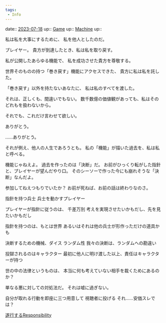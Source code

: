 ```yaml
---
tags:
 - Info
---
```


date:: [2023-07-18](/Daily_Note/2023-07-18.md)
up:: [Game](Bar/Novel/Topics/Game.md)
up:: [Machine](../Bar/Novel/Topics/Machine.md)
up:: 

私は私を大事にするために、
私を他人としたのだ。

プレイヤー。
貴方が到達したとき、私は私を取り戻す。

私が公開したあらゆる機能で、
私を成功させた貴方を尊敬する。

世界そのものの持つ「巻き戻す」機能にアクセスできた、
貴方に私は私を託した。

「巻き戻す」以外を持たないあなたに、
私は私のすべてを渡した。

それは、正しくも、間違いでもない。
数千数億の価値観があっても、私はそのどれもを扱わないから。

それでも、これだけ言わせて欲しい。

ありがとう。

……ありがとう。


それが例え、他人の人生であろうとも。
私の「機能」が描いた過去を、私は私と呼べる。


機能じゃねえよ。
過去を作ったのは「決断」だ。
お前がひっくり転がした指針と、プレイヤーが望んだやり口。
そのシーソーで作った今にも崩れそうな「決断」なんだよ。

参加してねえつもりでいたか？
お前が死ねば、お前の話は終わりなのさ。


指針を持つ兵士
兵士を動かすプレイヤー

プレイヤーが指針に従うのは、
千差万別
考えを実現させたいかもだし、先を見たいかもだし

指針を持つのは、もとは世界
あるいはそれは他の兵士が形作っただけの道具かも


決断するための機械、ダイス
ランダム性
我々の決断は、ランダムへの勘違い


投獄されるのはキャラクター
最初に他人に明け渡した以上、責任はキャラクターが持つ


世の中の法律というものは、
本当に何も考えていない相手を裁くためにあるのか？

単なる悪に対しての対処法だ。
それは嘘に過ぎない。

自分が取れる行動を即座に三つ用意して
視聴者に投げる
それ……安価スレでは？

[遂行するResponsibility](遂行するResponsibility.md)
